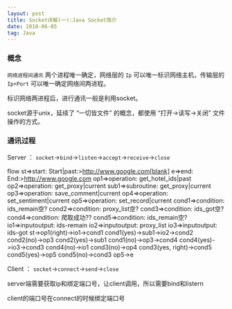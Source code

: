 ```yaml
---
layout: post
title: Socket详解(一):Java Socket简介
date: 2018-06-05
tag: Java
---
```


### 概念

`网络进程间通讯` 两个进程唯一确定，网络层的 `Ip` 可以唯一标识网络主机，传输层的 `Ip+Port` 可以唯一确定网络间两进程。

标识网络两进程后，进行通讯一般是利用socket。

socket源于unix，延续了 “一切皆文件” 的概念，都使用 “打开->读写->关闭” 文件操作的方式。

### 通讯过程

Server ： `socket`->`bind`->`listen`->`accept`->`receive`->`close`

flow
st=>start: Start|past:>http://www.google.com[blank]
e=>end: End:>http://www.google.com
op1=>operation: get_hotel_ids|past
op2=>operation: get_proxy|current
sub1=>subroutine: get_proxy|current
op3=>operation: save_comment|current
op4=>operation: set_sentiment|current
op5=>operation: set_record|current
cond1=>condition: ids_remain空?
cond2=>condition: proxy_list空?
cond3=>condition: ids_got空?
cond4=>condition: 爬取成功??
cond5=>condition: ids_remain空?
io1=>inputoutput: ids-remain
io2=>inputoutput: proxy_list
io3=>inputoutput: ids-got
st->op1(right)->io1->cond1
cond1(yes)->sub1->io2->cond2
cond2(no)->op3
cond2(yes)->sub1
cond1(no)->op3->cond4
cond4(yes)->io3->cond3
cond4(no)->io1
cond3(no)->op4
cond3(yes, right)->cond5
cond5(yes)->op5
cond5(no)->cond3
op5->e


Client ： `socket`->`connect`->`send`->`close`



server端需要获取ip和绑定端口号，让client调用，所以需要bind和listern

client的端口号在connect的时候绑定端口号
